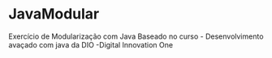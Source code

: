 # JavaModular
 Exercício de Modularização com Java Baseado no curso - Desenvolvimento avaçado com java da DIO -Digital Innovation One
